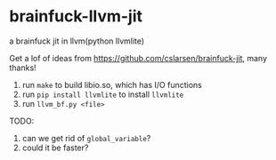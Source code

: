 # brainfuck-llvm-jit
a brainfuck jit in llvm(python llvmlite)

Get a lof of ideas from https://github.com/cslarsen/brainfuck-jit, many thanks!

1. run `make` to build libio.so, which has I/O functions
2. run `pip install llvmlite` to install `llvmlite`
3. run `llvm_bf.py <file>`

TODO:
1. can we get rid of `global_variable`?
2. could it be faster?

